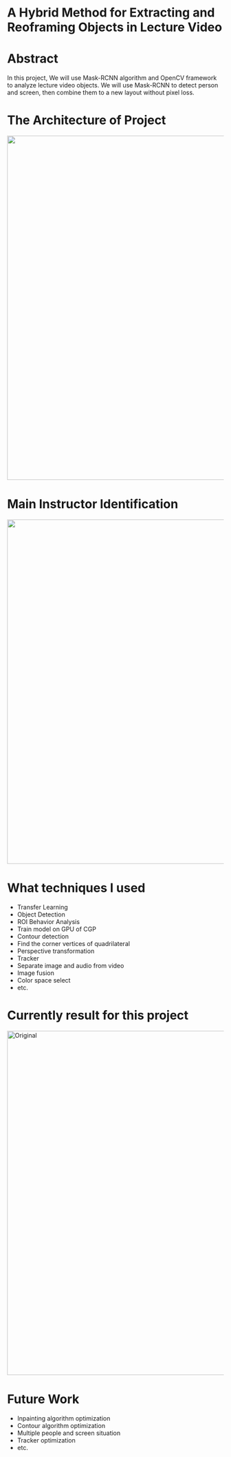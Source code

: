 # A Hybrid Method for Extracting and Reoframing Objects in Lecture Video       

# Abstract
In this project, We will use Mask-RCNN algorithm and OpenCV framework to analyze lecture video objects.
We will use Mask-RCNN to detect person and screen, then combine them to a new layout without pixel loss.

# The Architecture of Project
<img src="https://github.com/xidaniel/Lecture-Video-Objects-Reframing/blob/master/image/system.png" width=800 align=center />

# Main Instructor Identification
<img src="https://github.com/xidaniel/Lecture-Video-Objects-Reframing/blob/master/image/main%20speaker.png" width=800 align=center />

# What techniques I used
- Transfer Learning
- Object Detection
- ROI Behavior Analysis
- Train model on GPU of CGP
- Contour detection
- Find the corner vertices of quadrilateral
- Perspective transformation
- Tracker
- Separate image and audio from video
- Image fusion
- Color space select
- etc.

# Currently result for this project
<img src="https://github.com/xidaniel/Lecture-Video-Objects-Reframing/blob/master/image/example.png" width = "800"  alt="Original" align=center />

# Future Work

- Inpainting algorithm optimization
- Contour algorithm optimization
- Multiple people and screen situation
- Tracker optimization
- etc.
